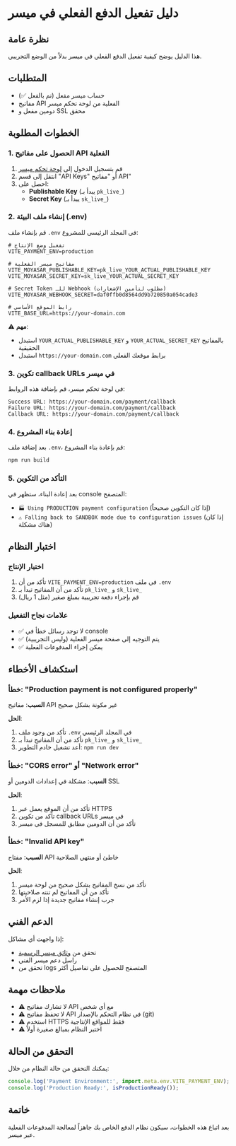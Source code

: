 # دليل تفعيل الدفع الفعلي في ميسر

## نظرة عامة
هذا الدليل يوضح كيفية تفعيل الدفع الفعلي في ميسر بدلاً من الوضع التجريبي.

## المتطلبات
- حساب ميسر مفعل (تم بالفعل ✅)
- مفاتيح API الفعلية من لوحة تحكم ميسر
- دومين مفعل و SSL محقق

## الخطوات المطلوبة

### 1. الحصول على مفاتيح API الفعلية
1. قم بتسجيل الدخول إلى [لوحة تحكم ميسر](https://moyasar.com/dashboard)
2. انتقل إلى قسم "API Keys" أو "مفاتيح API"
3. احصل على:
   - **Publishable Key** (يبدأ بـ `pk_live_`)
   - **Secret Key** (يبدأ بـ `sk_live_`)

### 2. إنشاء ملف البيئة (.env)
قم بإنشاء ملف `.env` في المجلد الرئيسي للمشروع:

```env
# تفعيل وضع الإنتاج
VITE_PAYMENT_ENV=production

# مفاتيح ميسر الفعلية
VITE_MOYASAR_PUBLISHABLE_KEY=pk_live_YOUR_ACTUAL_PUBLISHABLE_KEY
VITE_MOYASAR_SECRET_KEY=sk_live_YOUR_ACTUAL_SECRET_KEY

# Secret Token للـ Webhook (مطلوب لتأمين الإشعارات)
VITE_MOYASAR_WEBHOOK_SECRET=daf0ffb0d8564dd9b720850a054cade3

# رابط الموقع الأساسي
VITE_BASE_URL=https://your-domain.com
```

⚠️ **مهم**: 
- استبدل `YOUR_ACTUAL_PUBLISHABLE_KEY` و `YOUR_ACTUAL_SECRET_KEY` بالمفاتيح الحقيقية
- استبدل `https://your-domain.com` برابط موقعك الفعلي

### 3. تكوين callback URLs في ميسر
في لوحة تحكم ميسر، قم بإضافة هذه الروابط:

```
Success URL: https://your-domain.com/payment/callback
Failure URL: https://your-domain.com/payment/callback
Callback URL: https://your-domain.com/payment/callback
```

### 4. إعادة بناء المشروع
بعد إضافة ملف `.env`، قم بإعادة بناء المشروع:

```bash
npm run build
```

### 5. التأكد من التكوين
بعد إعادة البناء، ستظهر في console المتصفح:
- `🏭 Using PRODUCTION payment configuration` (إذا كان التكوين صحيحاً)
- `⚠️ Falling back to SANDBOX mode due to configuration issues` (إذا كان هناك مشكلة)

## اختبار النظام

### اختبار الإنتاج
1. تأكد من أن `VITE_PAYMENT_ENV=production` في ملف `.env`
2. تأكد من أن المفاتيح تبدأ بـ `pk_live_` و `sk_live_`
3. قم بإجراء دفعة تجريبية بمبلغ صغير (مثل 1 ريال)

### علامات نجاح التفعيل
- ✅ لا توجد رسائل خطأ في console
- ✅ يتم التوجيه إلى صفحة ميسر الفعلية (وليس التجريبية)
- ✅ يمكن إجراء المدفوعات الفعلية

## استكشاف الأخطاء

### خطأ: "Production payment is not configured properly"
**السبب**: مفاتيح API غير مكونة بشكل صحيح

**الحل**:
1. تأكد من وجود ملف `.env` في المجلد الرئيسي
2. تأكد من أن المفاتيح تبدأ بـ `pk_live_` و `sk_live_`
3. أعد تشغيل خادم التطوير: `npm run dev`

### خطأ: "CORS error" أو "Network error"
**السبب**: مشكلة في إعدادات الدومين أو SSL

**الحل**:
1. تأكد من أن الموقع يعمل عبر HTTPS
2. تأكد من تكوين callback URLs في ميسر
3. تأكد من أن الدومين مطابق للمسجل في ميسر

### خطأ: "Invalid API key"
**السبب**: مفتاح API خاطئ أو منتهي الصلاحية

**الحل**:
1. تأكد من نسخ المفاتيح بشكل صحيح من لوحة ميسر
2. تأكد من أن المفاتيح لم تنته صلاحيتها
3. جرب إنشاء مفاتيح جديدة إذا لزم الأمر

## الدعم الفني
إذا واجهت أي مشاكل:
- تحقق من [وثائق ميسر الرسمية](https://moyasar.com/docs)
- راسل دعم ميسر الفني
- تحقق من logs المتصفح للحصول على تفاصيل أكثر

## ملاحظات مهمة
- ⚠️ لا تشارك مفاتيح API مع أي شخص
- ⚠️ لا تحفظ مفاتيح API في نظام التحكم بالإصدار (git)
- ⚠️ استخدم HTTPS فقط للمواقع الإنتاجية
- ⚠️ اختبر النظام بمبالغ صغيرة أولاً

## التحقق من الحالة
يمكنك التحقق من حالة النظام من خلال:
```javascript
console.log('Payment Environment:', import.meta.env.VITE_PAYMENT_ENV);
console.log('Production Ready:', isProductionReady());
```

## خاتمة
بعد اتباع هذه الخطوات، سيكون نظام الدفع الخاص بك جاهزاً لمعالجة المدفوعات الفعلية عبر ميسر. 